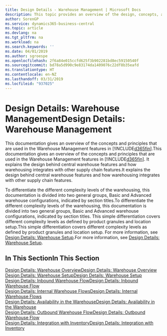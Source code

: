 ```yaml
---
title: Design Details - Warehouse Management | Microsoft Docs
description: This topic provides an overview of the design, concepts, and principles behind the Warehouse Management features in Business Central.
author: SorenGP
ms.service: dynamics365-business-central
ms.topic: article
ms.devlang: na
ms.tgt_pltfrm: na
ms.workload: na
ms.search.keywords: ''
ms.date: 04/01/2019
ms.author: sgroespe
ms.openlocfilehash: 2f6a84e015ccfd625f3b902281bd8ec59150540f
ms.sourcegitcommit: bd78a5d990c9e83174da1409076c22df8b35eafd
ms.translationtype: HT
ms.contentlocale: en-NZ
ms.lasthandoff: 03/31/2019
ms.locfileid: "937025"
---
```

# <a name="design-details-warehouse-management"></a><span data-ttu-id="77cc8-103">Design Details: Warehouse Management</span><span class="sxs-lookup"><span data-stu-id="77cc8-103">Design Details: Warehouse Management</span></span>
<span data-ttu-id="77cc8-104">This documentation gives an overview of the concepts and principles that are used in the Warehouse Management features in [!INCLUDE[d365fin](includes/d365fin_md.md)].</span><span class="sxs-lookup"><span data-stu-id="77cc8-104">This documentation gives an overview of the concepts and principles that are used in the Warehouse Management features in [!INCLUDE[d365fin](includes/d365fin_md.md)].</span></span> <span data-ttu-id="77cc8-105">It explains the design behind central warehouse features and how warehousing integrates with other supply chain features.</span><span class="sxs-lookup"><span data-stu-id="77cc8-105">It explains the design behind central warehouse features and how warehousing integrates with other supply chain features.</span></span>  

<span data-ttu-id="77cc8-106">To differentiate the different complexity levels of the warehousing, this documentation is divided into two general groups, Basic and Advanced warehouse configurations, indicated by section titles.</span><span class="sxs-lookup"><span data-stu-id="77cc8-106">To differentiate the different complexity levels of the warehousing, this documentation is divided into two general groups, Basic and Advanced warehouse configurations, indicated by section titles.</span></span> <span data-ttu-id="77cc8-107">This simple differentiation covers different complexity levels as defined by product granules and location setup.</span><span class="sxs-lookup"><span data-stu-id="77cc8-107">This simple differentiation covers different complexity levels as defined by product granules and location setup.</span></span> <span data-ttu-id="77cc8-108">For more information, see [Design Details: Warehouse Setup](design-details-warehouse-setup.md).</span><span class="sxs-lookup"><span data-stu-id="77cc8-108">For more information, see [Design Details: Warehouse Setup](design-details-warehouse-setup.md).</span></span>  

## <a name="in-this-section"></a><span data-ttu-id="77cc8-109">In This Section</span><span class="sxs-lookup"><span data-stu-id="77cc8-109">In This Section</span></span>  
[<span data-ttu-id="77cc8-110">Design Details: Warehouse Overview</span><span class="sxs-lookup"><span data-stu-id="77cc8-110">Design Details: Warehouse Overview</span></span>](design-details-warehouse-overview.md)  
[<span data-ttu-id="77cc8-111">Design Details: Warehouse Setup</span><span class="sxs-lookup"><span data-stu-id="77cc8-111">Design Details: Warehouse Setup</span></span>](design-details-warehouse-setup.md)  
[<span data-ttu-id="77cc8-112">Design Details: Inbound Warehouse Flow</span><span class="sxs-lookup"><span data-stu-id="77cc8-112">Design Details: Inbound Warehouse Flow</span></span>](design-details-inbound-warehouse-flow.md)  
[<span data-ttu-id="77cc8-113">Design Details: Internal Warehouse Flows</span><span class="sxs-lookup"><span data-stu-id="77cc8-113">Design Details: Internal Warehouse Flows</span></span>](design-details-internal-warehouse-flows.md)  
[<span data-ttu-id="77cc8-114">Design Details: Availability in the Warehouse</span><span class="sxs-lookup"><span data-stu-id="77cc8-114">Design Details: Availability in the Warehouse</span></span>](design-details-availability-in-the-warehouse.md)  
[<span data-ttu-id="77cc8-115">Design Details: Outbound Warehouse Flow</span><span class="sxs-lookup"><span data-stu-id="77cc8-115">Design Details: Outbound Warehouse Flow</span></span>](design-details-outbound-warehouse-flow.md)  
[<span data-ttu-id="77cc8-116">Design Details: Integration with Inventory</span><span class="sxs-lookup"><span data-stu-id="77cc8-116">Design Details: Integration with Inventory</span></span>](design-details-integration-with-inventory.md)
